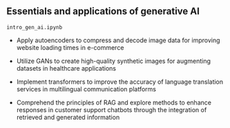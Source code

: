 ## Essentials and applications of generative AI

`intro_gen_ai.ipynb`
- Apply autoencoders to compress and decode image data for improving website loading times in e-commerce

- Utilize GANs to create high-quality synthetic images for augmenting datasets in healthcare applications

- Implement transformers to improve the accuracy of language translation services in multilingual communication platforms

- Comprehend the principles of RAG and explore methods to enhance responses in customer support chatbots through the integration of retrieved and generated information